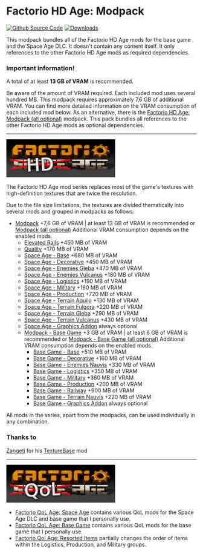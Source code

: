 # Factorio HD Age: Modpack

[![Github Source Code](https://img.shields.io/badge/GitHub-Source%20Code-blue)](https://github.com/Ingo-Igel/factorio_hd_age_modpack) [![Downloads](https://img.shields.io/badge/dynamic/json?color=orange&label=Factorio%20Mod%20Portal&query=downloads_count&suffix=%20downloads&url=https%3A%2F%2Fmods.factorio.com%2Fapi%2Fmods%2Ffactorio_hd_age_modpack)](https://mods.factorio.com/mod/factorio_hd_age_modpack)

This modpack bundles all of the Factorio HD Age mods for the base game and the Space Age DLC.
It doesn't contain any content itself. It only references to the other Factorio HD Age mods as required dependencies.

### Important information!

A total of at least __13 GB of VRAM__ is recommended.

Be aware of the amount of VRAM required. Each included mod uses several hundred MB. This modpack requires approximately 7,6 GB of additional VRAM.
You can find more detailed information on the VRAM consumption of each included mod below.
As an alternative, there is the [Factorio HD Age: Modpack (all optional)](https://mods.factorio.com/mod/factorio_hd_age_modpack_optional) modpack. This pack bundles all references to the other Factorio HD Age mods as optional dependencies.

***

![Factorio HD Age Mods](https://github.com/Ingo-Igel/factorio_hd_age_modpack/blob/main/.gitgallery/Factorio_HD_Age_Logo.png?raw=true)

The Factorio HD Age mod series replaces most of the game's textures with high-definition textures that are twice the resolution.

Due to the file size limitations, the textures are divided thematically into several mods and grouped in modpacks as follows:

* [Modpack](https://mods.factorio.com/mod/factorio_hd_age_modpack) +7,6 GB of VRAM | at least 13 GB of VRAM is recommended
  or [Modpack (all optional)](https://mods.factorio.com/mod/factorio_hd_age_modpack_optional) Additional VRAM consumption depends on the enabled mods.
  * [Elevated Rails](https://mods.factorio.com/mod/factorio_hd_age_elevated_rails) +450 MB of VRAM
  * [Quality](https://mods.factorio.com/mod/factorio_hd_age_quality) +170 MB of VRAM
  * [Space Age - Base](https://mods.factorio.com/mod/factorio_hd_age_space_age_base) +680 MB of VRAM
  * [Space Age - Decorative](https://mods.factorio.com/mod/factorio_hd_age_space_age_decorative) +450 MB of VRAM
  * [Space Age - Enemies Gleba](https://mods.factorio.com/mod/factorio_hd_age_space_age_enemies_gleba) +470 MB of VRAM
  * [Space Age - Enemies Vulcanus](https://mods.factorio.com/mod/factorio_hd_age_space_age_enemies_vulcanus) +180 MB of VRAM
  * [Space Age - Logistics](https://mods.factorio.com/mod/factorio_hd_age_space_age_logistics) +190 MB of VRAM
  * [Space Age - Military](https://mods.factorio.com/mod/factorio_hd_age_space_age_military) +180 MB of VRAM
  * [Space Age - Production](https://mods.factorio.com/mod/factorio_hd_age_space_age_production) +720 MB of VRAM
  * [Space Age - Terrain Aquilo](https://mods.factorio.com/mod/factorio_hd_age_space_age_terrain_aquilo) +130 MB of VRAM
  * [Space Age - Terrain Fulgora](https://mods.factorio.com/mod/factorio_hd_age_space_age_terrain_fulgora) +220 MB of VRAM
  * [Space Age - Terrain Gleba](https://mods.factorio.com/mod/factorio_hd_age_space_age_terrain_gleba) +290 MB of VRAM
  * [Space Age - Terrain Vulcanus](https://mods.factorio.com/mod/factorio_hd_age_space_age_terrain_vulcanus) +430 MB of VRAM
  * [Space Age - Graphics Addon](https://mods.factorio.com/mod/factorio_hd_age_space_age_graphics_addon) always optional
  * [Modpack - Base Game](https://mods.factorio.com/mod/factorio_hd_age_modpack_base_game_only) +3 GB of VRAM | at least 6 GB of VRAM is recommended
    or [Modpack - Base Game (all optional)](https://mods.factorio.com/mod/factorio_hd_age_modpack_base_game_optional) Additional VRAM consumption depends on the enabled mods.
    * [Base Game - Base](https://mods.factorio.com/mod/factorio_hd_age_base_game_base) +510 MB of VRAM
    * [Base Game - Decorative](https://mods.factorio.com/mod/factorio_hd_age_base_game_decorative) +160 MB of VRAM
    * [Base Game - Enemies Nauvis](https://mods.factorio.com/mod/factorio_hd_age_base_game_enemies_nauvis) +330 MB of VRAM
    * [Base Game - Logistics](https://mods.factorio.com/mod/factorio_hd_age_base_game_logistics) +350 MB of VRAM
    * [Base Game - Military](https://mods.factorio.com/mod/factorio_hd_age_base_game_military) +360 MB of VRAM
    * [Base Game - Production](https://mods.factorio.com/mod/factorio_hd_age_base_game_production) +200 MB of VRAM
    * [Base Game - Railway](https://mods.factorio.com/mod/factorio_hd_age_base_game_railway) +900 MB of VRAM
    * [Base Game - Terrain Nauvis](https://mods.factorio.com/mod/factorio_hd_age_base_game_terrain_nauvis) +220 MB of VRAM
    * [Base Game - Graphics Addon](https://mods.factorio.com/mod/factorio_hd_age_base_game_graphics_addon) always optional

All mods in the series, apart from the modpacks, can be used individually in any combination.

### Thanks to
[Zangeti](https://mods.factorio.com/user/Zangeti) for his [TextureBase](https://mods.factorio.com/mod/texturebase) mod

***

![Factorio QoL Age Mods](https://github.com/Ingo-Igel/factorio_qol_age_space_age/blob/main/.gitgallery/Factorio_QoL_Age_Logo.png?raw=true)

* [Factorio QoL Age: Space Age](https://mods.factorio.com/mod/factorio_qol_age_space_age)
  contains various QoL mods for the Space Age DLC and base game that I personally use.
* [Factorio QoL Age: Base Game](https://mods.factorio.com/mod/factorio_qol_age_base_game)
  contains various QoL mods for the base game that I personally use.
* [Factorio Qol Age: Resorted Items](https://mods.factorio.com/mod/factorio_qol_age_resorted_items)
  partially changes the order of items within the Logistics, Production, and Military groups.
